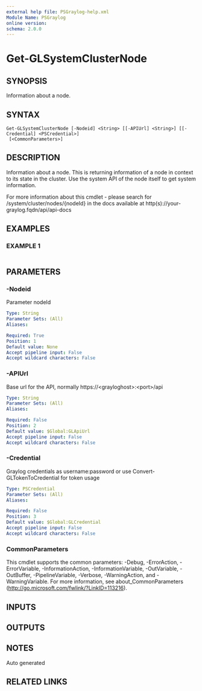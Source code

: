 ```yaml
---
external help file: PSGraylog-help.xml
Module Name: PSGraylog
online version:
schema: 2.0.0
---
```


# Get-GLSystemClusterNode

## SYNOPSIS
Information about a node.

## SYNTAX

```
Get-GLSystemClusterNode [-Nodeid] <String> [[-APIUrl] <String>] [[-Credential] <PSCredential>]
 [<CommonParameters>]
```

## DESCRIPTION
Information about a node.
This is returning information of a node in context to its state in the cluster.
Use the system API of the node itself to get system information.

For more information about this cmdlet - please search for /system/cluster/nodes/{nodeId} in the docs available at http(s)://your-graylog.fqdn/api/api-docs

## EXAMPLES

### EXAMPLE 1
```

```

## PARAMETERS

### -Nodeid
Parameter nodeId

```yaml
Type: String
Parameter Sets: (All)
Aliases:

Required: True
Position: 1
Default value: None
Accept pipeline input: False
Accept wildcard characters: False
```

### -APIUrl
Base url for the API, normally https://\<grayloghost\>:\<port\>/api

```yaml
Type: String
Parameter Sets: (All)
Aliases:

Required: False
Position: 2
Default value: $Global:GLApiUrl
Accept pipeline input: False
Accept wildcard characters: False
```

### -Credential
Graylog credentials as username:password or use Convert-GLTokenToCredential for token usage

```yaml
Type: PSCredential
Parameter Sets: (All)
Aliases:

Required: False
Position: 3
Default value: $Global:GLCredential
Accept pipeline input: False
Accept wildcard characters: False
```

### CommonParameters
This cmdlet supports the common parameters: -Debug, -ErrorAction, -ErrorVariable, -InformationAction, -InformationVariable, -OutVariable, -OutBuffer, -PipelineVariable, -Verbose, -WarningAction, and -WarningVariable.
For more information, see about_CommonParameters (http://go.microsoft.com/fwlink/?LinkID=113216).

## INPUTS

## OUTPUTS

## NOTES
Auto generated

## RELATED LINKS
